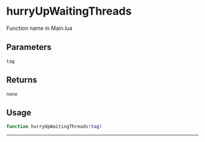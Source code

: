 # hurryUpWaitingThreads
Function name in Main.lua
## Parameters
`tag`
## Returns
`none`
## Usage
```lua
function hurryUpWaitingThreads(tag)
```
---
